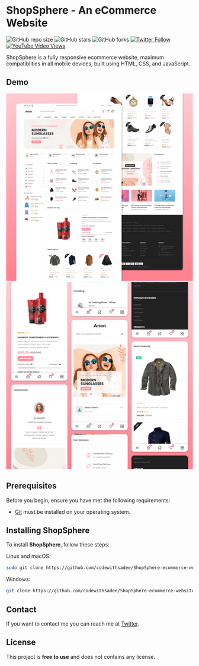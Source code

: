 # ShopSphere - An eCommerce Website

![GitHub repo size](https://img.shields.io/github/repo-size/codewithsadee/ShopSphere-ecommerce-website)
![GitHub stars](https://img.shields.io/github/stars/codewithsadee/ShopSphere-ecommerce-website?style=social)
![GitHub forks](https://img.shields.io/github/forks/codewithsadee/ShopSphere-ecommerce-website?style=social)
[![Twitter Follow](https://img.shields.io/twitter/follow/codewithsadee_?style=social)](https://twitter.com/intent/follow?screen_name=codewithsadee_)
[![YouTube Video Views](https://img.shields.io/youtube/views/3l8Lob4ysI0?style=social)](https://youtu.be/3l8Lob4ysI0)

ShopSphere is a fully responsive ecommerce website, maximum compatiblities in all mobile devices, built using HTML, CSS, and JavaScript.

## Demo

![ShopSphere Desktop Demo](./website-demo-image/desktop.png "Desktop Demo")
![ShopSphere Mobile Demo](./website-demo-image/mobile.png "Mobile Demo")

## Prerequisites

Before you begin, ensure you have met the following requirements:

* [Git](https://git-scm.com/downloads "Download Git") must be installed on your operating system.

## Installing ShopSphere

To install **ShopSphere**, follow these steps:

Linux and macOS:

```bash
sudo git clone https://github.com/codewithsadee/ShopSphere-ecommerce-website.git
```

Windows:

```bash
git clone https://github.com/codewithsadee/ShopSphere-ecommerce-website.git
```

## Contact

If you want to contact me you can reach me at [Twitter](https://www.twitter.com/codewithsadee).

## License

This project is **free to use** and does not contains any license.

